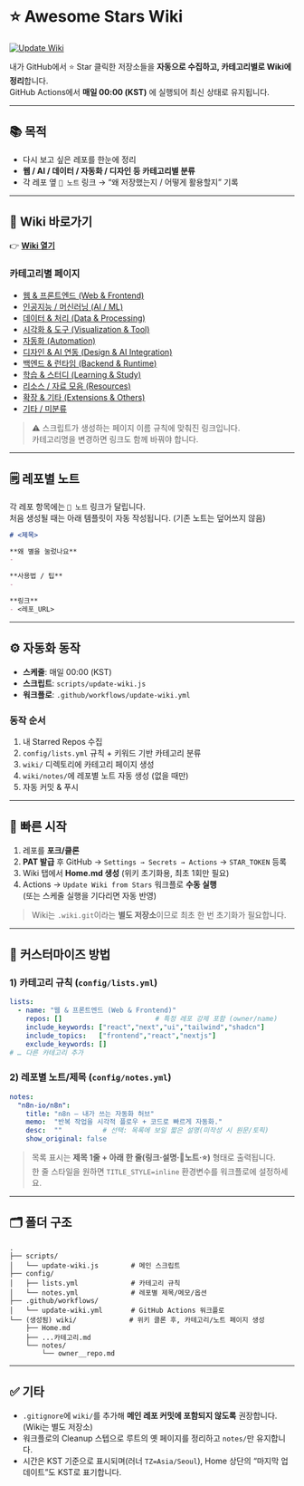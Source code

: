 # ⭐ Awesome Stars Wiki

[![Update Wiki](https://github.com/eeeunhey/awesome-stars/actions/workflows/update-wiki.yml/badge.svg)](https://github.com/eeeunhey/awesome-stars/actions/workflows/update-wiki.yml)

내가 GitHub에서 ⭐ Star 클릭한 저장소들을 **자동으로 수집하고, 카테고리별로 Wiki에 정리**합니다.  
GitHub Actions에서 **매일 00:00 (KST)** 에 실행되어 최신 상태로 유지됩니다.

---

## 📚 목적
- 다시 보고 싶은 레포를 한눈에 정리  
- **웹 / AI / 데이터 / 자동화 / 디자인 등 카테고리별 분류**  
- 각 레포 옆 `📝 노트` 링크 → “왜 저장했는지 / 어떻게 활용할지” 기록  

---

## 📖 Wiki 바로가기
👉 **[Wiki 열기](https://github.com/eeeunhey/awesome-stars/wiki)**

### 카테고리별 페이지
- [웹 & 프론트엔드 (Web & Frontend)](https://github.com/eeeunhey/awesome-stars/wiki/웹-&-프론트엔드-(Web-&-Frontend))  
- [인공지능 / 머신러닝 (AI / ML)](https://github.com/eeeunhey/awesome-stars/wiki/인공지능---머신러닝-(AI---ML))  
- [데이터 & 처리 (Data & Processing)](https://github.com/eeeunhey/awesome-stars/wiki/데이터-&-처리-(Data-&-Processing))  
- [시각화 & 도구 (Visualization & Tool)](https://github.com/eeeunhey/awesome-stars/wiki/시각화-&-도구-(Visualization-&-Tool))  
- [자동화 (Automation)](https://github.com/eeeunhey/awesome-stars/wiki/자동화-(Automation))  
- [디자인 & AI 연동 (Design & AI Integration)](https://github.com/eeeunhey/awesome-stars/wiki/디자인-&-AI-연동-(Design-&-AI-Integration))  
- [백엔드 & 런타임 (Backend & Runtime)](https://github.com/eeeunhey/awesome-stars/wiki/백엔드-&-런타임-(Backend-&-Runtime))  
- [학습 & 스터디 (Learning & Study)](https://github.com/eeeunhey/awesome-stars/wiki/학습-&-스터디-(Learning-&-Study))  
- [리소스 / 자료 모음 (Resources)](https://github.com/eeeunhey/awesome-stars/wiki/리소스---자료-모음-(Resources))  
- [확장 & 기타 (Extensions & Others)](https://github.com/eeeunhey/awesome-stars/wiki/확장-&-기타-(Extensions-&-Others))  
- [기타 / 미분류](https://github.com/eeeunhey/awesome-stars/wiki/기타---미분류)  

> ⚠️ 스크립트가 생성하는 페이지 이름 규칙에 맞춰진 링크입니다.  
> 카테고리명을 변경하면 링크도 함께 바꿔야 합니다.

---

## 🗒️ 레포별 노트
각 레포 항목에는 `📝 노트` 링크가 달립니다.  
처음 생성될 때는 아래 템플릿이 자동 작성됩니다. (기존 노트는 덮어쓰지 않음)

```md
# <제목>

**왜 별을 눌렀나요**
- 

**사용법 / 팁**
- 

**링크**
- <레포_URL>
```

---

## ⚙️ 자동화 동작

- **스케줄**: 매일 00:00 (KST)  
- **스크립트**: `scripts/update-wiki.js`  
- **워크플로**: `.github/workflows/update-wiki.yml`  

### 동작 순서
1. 내 Starred Repos 수집  
2. `config/lists.yml` 규칙 + 키워드 기반 카테고리 분류  
3. `wiki/` 디렉토리에 카테고리 페이지 생성  
4. `wiki/notes/`에 레포별 노트 자동 생성 (없을 때만)  
5. 자동 커밋 & 푸시  

---

## 🚀 빠른 시작

1. 레포를 **포크/클론**  
2. **PAT 발급** 후 GitHub → `Settings → Secrets → Actions` → `STAR_TOKEN` 등록  
3. Wiki 탭에서 **Home.md 생성** (위키 초기화용, 최초 1회만 필요)  
4. Actions → `Update Wiki from Stars` 워크플로 **수동 실행**  
   (또는 스케줄 실행을 기다리면 자동 반영)  

> Wiki는 `.wiki.git`이라는 **별도 저장소**이므로 최초 한 번 초기화가 필요합니다.  

---

## 🧩 커스터마이즈 방법

### 1) 카테고리 규칙 (`config/lists.yml`)
```yml
lists:
  - name: "웹 & 프론트엔드 (Web & Frontend)"
    repos: []                       # 특정 레포 강제 포함 (owner/name)
    include_keywords: ["react","next","ui","tailwind","shadcn"]
    include_topics:   ["frontend","react","nextjs"]
    exclude_keywords: []
# … 다른 카테고리 추가
```

### 2) 레포별 노트/제목 (`config/notes.yml`)
```yml
notes:
  "n8n-io/n8n":
    title: "n8n — 내가 쓰는 자동화 허브"
    memo:  "반복 작업을 시각적 플로우 + 코드로 빠르게 자동화."
    desc:  ""          # 선택: 목록에 보일 짧은 설명(미작성 시 원문/토픽)
    show_original: false
```

> 목록 표시는 **제목 1줄 + 아래 한 줄(링크·설명·📝노트·⭐)** 형태로 출력됩니다.  
> 한 줄 스타일을 원하면 `TITLE_STYLE=inline` 환경변수를 워크플로에 설정하세요.

---

## 🗂 폴더 구조
```
.
├── scripts/
│   └── update-wiki.js        # 메인 스크립트
├── config/
│   ├── lists.yml             # 카테고리 규칙
│   └── notes.yml             # 레포별 제목/메모/옵션
├── .github/workflows/
│   └── update-wiki.yml       # GitHub Actions 워크플로
└── (생성됨) wiki/             # 위키 클론 후, 카테고리/노트 페이지 생성
    ├── Home.md
    ├── ...카테고리.md
    └── notes/
        └── owner__repo.md
```

---

## ✅ 기타
- `.gitignore`에 `wiki/`를 추가해 **메인 레포 커밋에 포함되지 않도록** 권장합니다. (Wiki는 별도 저장소)
- 워크플로의 Cleanup 스텝으로 루트의 옛 페이지를 정리하고 `notes/`만 유지합니다.
- 시간은 KST 기준으로 표시되며(러너 `TZ=Asia/Seoul`), Home 상단의 “마지막 업데이트”도 KST로 표기합니다.
